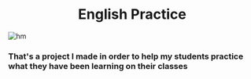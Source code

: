 <h1 align="center">English Practice</h1>

![hm](https://user-images.githubusercontent.com/101361880/209678294-c8b61eb8-84f6-455f-9ec2-6a070ee52c72.png)

<h3>That's a project I made in order to help my students practice what they have been learning on their classes</h3>
